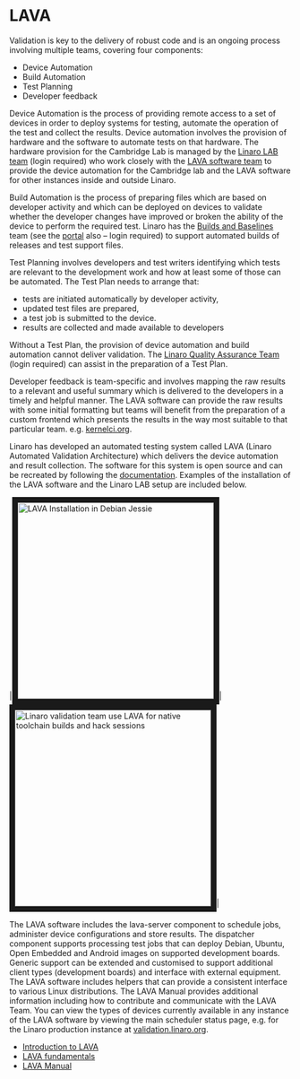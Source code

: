 # LAVA

Validation is key to the delivery of robust code and is an ongoing process involving multiple teams, covering four components:

- Device Automation
- Build Automation
- Test Planning
- Developer feedback

Device Automation is the process of providing remote access to a set of devices in order to deploy systems for testing, automate the operation of the test and collect the results. Device automation involves the provision of hardware and the software to automate tests on that hardware. The hardware provision for the Cambridge Lab is managed by the [Linaro LAB team](https://wiki.linaro.org/%22https%3A//collaborate.linaro.org/pages/viewpage.action%3Ftitle%3DLinaro%2BLAB%26spaceKey%3DEP) (login required) who work closely with the [LAVA software team](https://wiki.linaro.org/LAVA) to provide the device automation for the Cambridge lab and the LAVA software for other instances inside and outside Linaro.

Build Automation is the process of preparing files which are based on developer activity and which can be deployed on devices to validate whether the developer changes have improved or broken the ability of the device to perform the required test. Linaro has the [Builds and Baselines](https://support.linaro.org/home) team (see the [portal](https://collaborate.linaro.org/pages/viewpage.action?title=Builds+and+Baselines+%28BB%29+DRAFT&spaceKey=EP) also – login required) to support automated builds of releases and test support files.

Test Planning involves developers and test writers identifying which tests are relevant to the development work and how at least some of those can be automated. The Test Plan needs to arrange that:

- tests are initiated automatically by developer activity,
- updated test files are prepared,
- a test job is submitted to the device.
- results are collected and made available to developers

Without a Test Plan, the provision of device automation and build automation cannot deliver validation. The [Linaro Quality Assurance Team](https://collaborate.linaro.org/pages/viewpage.action?pageId=47841921) (login required) can assist in the preparation of a Test Plan.

Developer feedback is team-specific and involves mapping the raw results to a relevant and useful summary which is delivered to the developers in a timely and helpful manner. The LAVA software can provide the raw results with some initial formatting but teams will benefit from the preparation of a custom frontend which presents the results in the way most suitable to that particular team. e.g. [kernelci.org](http://kernelci.org/).

Linaro has developed an automated testing system called LAVA (Linaro Automated Validation Architecture) which delivers the device automation and result collection. The software for this system is open source and can be recreated by following the [documentation](https://validation.linaro.org/static/docs/). Examples of the installation of the LAVA software and the Linaro LAB setup are included below.

|<a href="http://www.youtube.com/watch?feature=player_embedded&v=T8jFzXRrFh8
" target="_blank"><img src="http://img.youtube.com/vi/T8jFzXRrFh8/0.jpg" 
alt="LAVA Installation in Debian Jessie" width="350" height="auto" border="10" /></a>|<a href="http://www.youtube.com/watch?feature=player_embedded&v=zTPmypG7b08
" target="_blank"><img src="http://img.youtube.com/vi/zTPmypG7b08/0.jpg" 
alt="Linaro validation team use LAVA for native toolchain builds and hack sessions" width="350" height="auto" border="10" /></a>|

The LAVA software includes the lava-server component to schedule jobs, administer device configurations and store results.  The dispatcher component supports processing test jobs that can deploy Debian, Ubuntu, Open Embedded and Android images on supported development boards. Generic support can be extended and customised to support additional client types (development boards) and interface with external equipment. The LAVA software includes helpers that can provide a consistent interface to various Linux distributions. The LAVA Manual provides additional information including how to contribute and communicate with the LAVA Team. You can view the types of devices currently available in any instance of the LAVA software by viewing the main scheduler status page, e.g. for the Linaro production instance at [validation.linaro.org](https://validation.linaro.org/scheduler/).

- [Introduction to LAVA](http://www.linaro.org/blog/community-blog/automated-validation-with-lava/)
- [LAVA fundamentals](http://www.linaro.org/blog/lava-blog/lava-fundamentals/)
- [LAVA Manual](https://validation.linaro.org/static/docs/)
